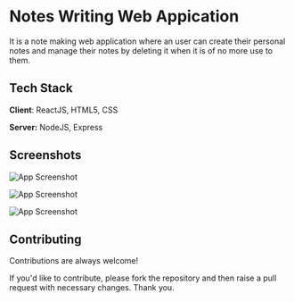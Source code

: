 
# Notes Writing Web Appication

It is a note making web application where an user can create their personal notes and manage their notes by deleting it when it is of no more use to them.




## Tech Stack

**Client**: ReactJS, HTML5, CSS

**Server:** NodeJS, Express


## Screenshots

![App Screenshot](https://drive.google.com/uc?export=view&id=1JDq4mRDluLrR8dlJl5gBkO9DlTh5AIAs)

![App Screenshot](https://drive.google.com/uc?export=view&id=1QNfpibgU5_ho3RxxeZ6YhJCLkzDuBEmi)

![App Screenshot](https://drive.google.com/uc?export=view&id=1xemjHKq_dFSIbbaL5TouItqKXn89vdNp)


## Contributing

Contributions are always welcome!

If you'd like to contribute, please fork the repository and then raise a pull request with necessary changes. Thank you.

